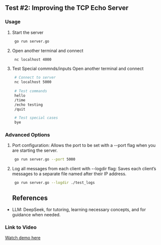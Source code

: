 ## Test #2: Improving the TCP Echo Server

### Usage
1. Start the server
    ```bash
     go run server.go 
    ```
2. Open another terminal and connect
   ```bash
    nc localhost 4000
    ```
3. Test Special commnds/inputs
   Open another terminal and connect
   ```bash
    # Connect to server
    nc localhost 5000
    
    # Test commands
    hello
    /time
    /echo testing
    /quit

    # Test special cases
    bye
    ```
   
### Advanced Options
1. Port configuration: Allows the port to be set with a --port flag when you are starting the server.
    ```bash
     go run server.go --port 5000
    ```
2. Log all messages from each client with --logdir flag: Saves each client’s messages to a separate file named after their IP address.
   ```bash
    go run server.go --logdir ./test_logs
    ```
   ## References
  - LLM: DeepSeek, for tutoring, learning necessary concepts, and for guidance when needed.
  

### Link to Video
[Watch demo here]()   
